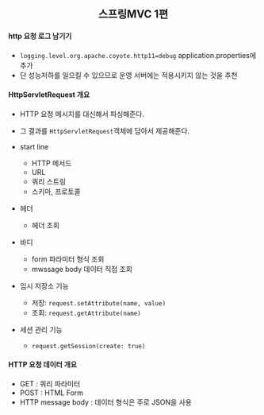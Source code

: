 <div align="center">
    <h2>스프링MVC 1편</h2>
</div>

#### http 요청 로그 남기기
- `logging.level.org.apache.coyote.http11=debug` application.properties에 추가
- 단 성능저하를 일으킬 수 있으므로 운영 서버에는 적용시키지 않는 것을 추천

#### HttpServletRequest 개요
- HTTP 요청 메시지를 대신해서 파싱해준다.
- 그 결과를 `HttpServletRequest`객체에 담아서 제공해준다.

- start line
  - HTTP 메서드
  - URL
  - 쿼리 스트링
  - 스키마, 프로토콜
- 헤더
  - 헤더 조회
- 바디
  - form 파라미터 형식 조회
  - mwssage body 데이터 직접 조회

- 임시 저장소 기능
  - 저장: `request.setAttribute(name, value)`
  - 조회: `request.getAttribute(name)`
- 세션 관리 기능
  - `request.getSession(create: true)`

#### HTTP 요청 데이터 개요
- GET : 쿼리 파라미터
- POST : HTML Form
- HTTP message body : 데이터 형식은 주로 JSON을 사용


